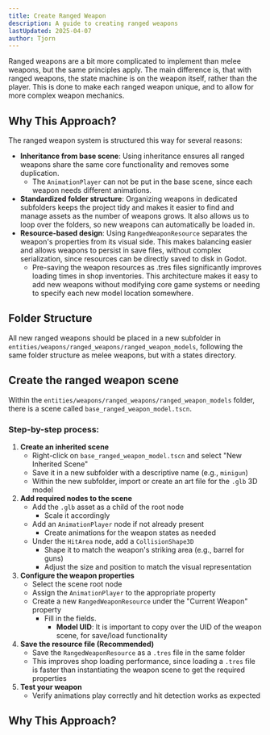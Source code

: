 ```yaml
---
title: Create Ranged Weapon
description: A guide to creating ranged weapons
lastUpdated: 2025-04-07
author: Tjorn
---
```


Ranged weapons are a bit more complicated to implement than melee weapons, but the same principles apply. The main difference is, that with ranged weapons, the state machine is on the weapon itself, rather than the player. This is done to make each ranged weapon unique, and to allow for more complex weapon mechanics.

## Why This Approach?

The ranged weapon system is structured this way for several reasons:

- **Inheritance from base scene**: Using inheritance ensures all ranged weapons share the same core functionality and removes some duplication.
  - The `AnimationPlayer` can not be put in the base scene, since each weapon needs different animations.
- **Standardized folder structure**: Organizing weapons in dedicated subfolders keeps the project tidy and makes it easier to find and manage assets as the number of weapons grows. It also allows us to loop over the folders, so new weapons can automatically be loaded in.
- **Resource-based design**: Using `RangedWeaponResource` separates the weapon's properties from its visual side. This makes balancing easier and allows weapons to persist in save files, without complex serialization, since resources can be directly saved to disk in Godot.
  - Pre-saving the weapon resources as .tres files significantly improves loading times in shop inventories.
    This architecture makes it easy to add new weapons without modifying core game systems or needing to specify each new model location somewhere.

## Folder Structure

All new ranged weapons should be placed in a new subfolder in `entities/weapons/ranged_weapons/ranged_weapon_models`, following the same folder structure as melee weapons, but with a states directory.

## Create the ranged weapon scene

Within the `entities/weapons/ranged_weapons/ranged_weapon_models` folder, there is a scene called `base_ranged_weapon_model.tscn`.

### Step-by-step process:

1. **Create an inherited scene**
   - Right-click on `base_ranged_weapon_model.tscn` and select "New Inherited Scene"
   - Save it in a new subfolder with a descriptive name (e.g., `minigun`)
   - Within the new subfolder, import or create an art file for the `.glb` 3D model
2. **Add required nodes to the scene**
   - Add the `.glb` asset as a child of the root node
     - Scale it accordingly
   - Add an `AnimationPlayer` node if not already present
     - Create animations for the weapon states as needed
   - Under the `HitArea` node, add a `CollisionShape3D`
     - Shape it to match the weapon's striking area (e.g., barrel for guns)
     - Adjust the size and position to match the visual representation
3. **Configure the weapon properties**
   - Select the scene root node
   - Assign the `AnimationPlayer` to the appropriate property
   - Create a new `RangedWeaponResource` under the "Current Weapon" property
     - Fill in the fields.
       - **Model UID**: It is important to copy over the UID of the weapon scene, for save/load functionality
4. **Save the resource file (Recommended)**
   - Save the `RangedWeaponResource` as a `.tres` file in the same folder
   - This improves shop loading performance, since loading a `.tres` file is faster than instantiating the weapon scene to get the required properties
5. **Test your weapon**
   - Verify animations play correctly and hit detection works as expected

## Why This Approach?

